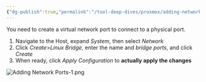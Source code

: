 ```yaml
---
{"dg-publish":true,"permalink":"/tool-deep-dives/proxmox/adding-network-ports/","noteIcon":""}
---
```


You need to create a virtual network port to connect to a physical port.
1. Navigate to the Host, expand *System*, then select *Network*
2. Click *Create*>*Linux Bridge*, enter the name and *bridge ports*, and click *Create*
3. When ready, click *Apply Configuration* to **actually apply the changes**


![Adding Network Ports-1.png](/img/user/Attachments/Adding%20Network%20Ports-1.png)